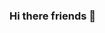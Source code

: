 ### Hi there friends 👋

<!--
**Rockafera/Rockafera** is a ✨ _special_ ✨ repository because its `README.md` (this file) appears on your GitHub profile.

const Mariangela = {
  pronouns: "she" | "her",
  code: [Javascript, HTML, CSS],
  tools: [React, Node],
  architecture: ["microservices", "event-driven", "design system pattern"],
}
